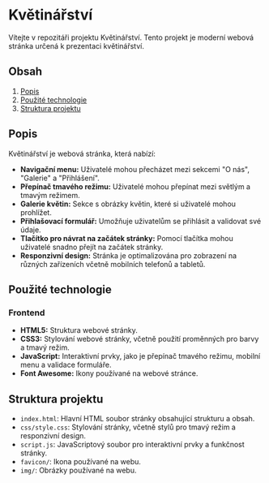 # Květinářství

Vítejte v repozitáři projektu Květinářství. Tento projekt je moderní webová stránka určená k prezentaci květinářství.

## Obsah

1. [Popis](#popis)
2. [Použité technologie](#použité-technologie)
3. [Struktura projektu](#struktura-projektu)

## Popis

Květinářství je webová stránka, která nabízí:

- **Navigační menu:** Uživatelé mohou přecházet mezi sekcemi "O nás", "Galerie" a "Přihlášení".
- **Přepínač tmavého režimu:** Uživatelé mohou přepínat mezi světlým a tmavým režimem.
- **Galerie květin:** Sekce s obrázky květin, které si uživatelé mohou prohlížet.
- **Přihlašovací formulář:** Umožňuje uživatelům se přihlásit a validovat své údaje.
- **Tlačítko pro návrat na začátek stránky:** Pomocí tlačítka mohou uživatelé snadno přejít na začátek stránky.
- **Responzivní design:** Stránka je optimalizována pro zobrazení na různých zařízeních včetně mobilních telefonů a tabletů.

## Použité technologie

### Frontend

- **HTML5:** Struktura webové stránky.
- **CSS3:** Stylování webové stránky, včetně použití proměnných pro barvy a tmavý režim.
- **JavaScript:** Interaktivní prvky, jako je přepínač tmavého režimu, mobilní menu a validace formuláře.
- **Font Awesome:** Ikony používané na webové stránce.

## Struktura projektu

- `index.html`: Hlavní HTML soubor stránky obsahující strukturu a obsah.
- `css/style.css`: Stylování stránky, včetně stylů pro tmavý režim a responzivní design.
- `script.js`: JavaScriptový soubor pro interaktivní prvky a funkčnost stránky.
- `favicon/`: Ikona používané na webu.
- `img/`: Obrázky používané na webu.

